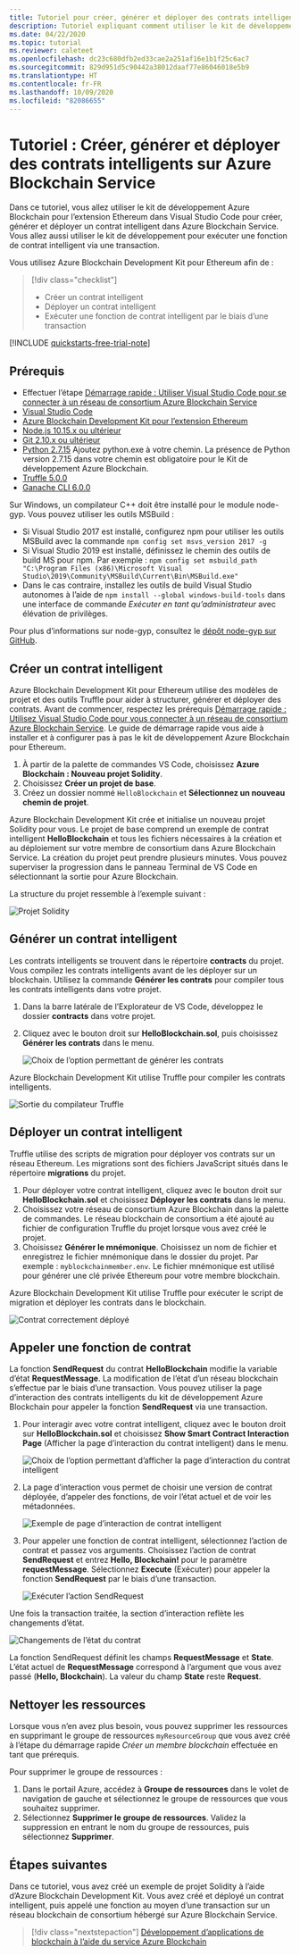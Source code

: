 ```yaml
---
title: Tutoriel pour créer, générer et déployer des contrats intelligents - Azure Blockchain Service
description: Tutoriel expliquant comment utiliser le kit de développement Azure Blockchain pour l’extension Ethereum dans Visual Studio Code pour créer, générer et déployer un contrat intelligent dans Azure Blockchain Service.
ms.date: 04/22/2020
ms.topic: tutorial
ms.reviewer: caleteet
ms.openlocfilehash: dc23c680dfb2ed33cae2a251af16e1b1f25c6ac7
ms.sourcegitcommit: 829d951d5c90442a38012daaf77e86046018e5b9
ms.translationtype: HT
ms.contentlocale: fr-FR
ms.lasthandoff: 10/09/2020
ms.locfileid: "82086655"
---
```

# <a name="tutorial-create-buildanddeploysmartcontracts-on-azure-blockchain-service"></a>Tutoriel : Créer, générer et déployer des contrats intelligents sur Azure Blockchain Service

Dans ce tutoriel, vous allez utiliser le kit de développement Azure Blockchain pour l’extension Ethereum dans Visual Studio Code pour créer, générer et déployer un contrat intelligent dans Azure Blockchain Service. Vous allez aussi utiliser le kit de développement pour exécuter une fonction de contrat intelligent via une transaction.

Vous utilisez Azure Blockchain Development Kit pour Ethereum afin de :

> [!div class="checklist"]
> * Créer un contrat intelligent
> * Déployer un contrat intelligent
> * Exécuter une fonction de contrat intelligent par le biais d’une transaction

[!INCLUDE [quickstarts-free-trial-note](../../../includes/quickstarts-free-trial-note.md)]

## <a name="prerequisites"></a>Prérequis

* Effectuer l’étape [Démarrage rapide : Utiliser Visual Studio Code pour se connecter à un réseau de consortium Azure Blockchain Service](connect-vscode.md)
* [Visual Studio Code](https://code.visualstudio.com/Download)
* [Azure Blockchain Development Kit pour l’extension Ethereum](https://marketplace.visualstudio.com/items?itemName=AzBlockchain.azure-blockchain)
* [Node.js 10.15.x ou ultérieur](https://nodejs.org/download)
* [Git 2.10.x ou ultérieur](https://git-scm.com)
* [Python 2.7.15](https://www.python.org/downloads/release/python-2715/) Ajoutez python.exe à votre chemin. La présence de Python version 2.7.15 dans votre chemin est obligatoire pour le Kit de développement Azure Blockchain.
* [Truffle 5.0.0](https://www.trufflesuite.com/docs/truffle/getting-started/installation)
* [Ganache CLI 6.0.0](https://github.com/trufflesuite/ganache-cli)

Sur Windows, un compilateur C++ doit être installé pour le module node-gyp. Vous pouvez utiliser les outils MSBuild :

* Si Visual Studio 2017 est installé, configurez npm pour utiliser les outils MSBuild avec la commande `npm config set msvs_version 2017 -g`
* Si Visual Studio 2019 est installé, définissez le chemin des outils de build MS pour npm. Par exemple : `npm config set msbuild_path "C:\Program Files (x86)\Microsoft Visual Studio\2019\Community\MSBuild\Current\Bin\MSBuild.exe"`
* Dans le cas contraire, installez les outils de build Visual Studio autonomes à l’aide de `npm install --global windows-build-tools` dans une interface de commande *Exécuter en tant qu’administrateur* avec élévation de privilèges.

Pour plus d’informations sur node-gyp, consultez le [dépôt node-gyp sur GitHub](https://github.com/nodejs/node-gyp).

## <a name="create-a-smart-contract"></a>Créer un contrat intelligent

Azure Blockchain Development Kit pour Ethereum utilise des modèles de projet et des outils Truffle pour aider à structurer, générer et déployer des contrats. Avant de commencer, respectez les prérequis [Démarrage rapide : Utilisez Visual Studio Code pour vous connecter à un réseau de consortium Azure Blockchain Service](connect-vscode.md). Le guide de démarrage rapide vous aide à installer et à configurer pas à pas le kit de développement Azure Blockchain pour Ethereum.

1. À partir de la palette de commandes VS Code, choisissez **Azure Blockchain : Nouveau projet Solidity**.
1. Choisissez **Créer un projet de base**.
1. Créez un dossier nommé `HelloBlockchain` et **Sélectionnez un nouveau chemin de projet**.

Azure Blockchain Development Kit crée et initialise un nouveau projet Solidity pour vous. Le projet de base comprend un exemple de contrat intelligent **HelloBlockchain** et tous les fichiers nécessaires à la création et au déploiement sur votre membre de consortium dans Azure Blockchain Service. La création du projet peut prendre plusieurs minutes. Vous pouvez superviser la progression dans le panneau Terminal de VS Code en sélectionnant la sortie pour Azure Blockchain.

La structure du projet ressemble à l’exemple suivant :

   ![Projet Solidity](./media/send-transaction/solidity-project.png)

## <a name="build-a-smart-contract"></a>Générer un contrat intelligent

Les contrats intelligents se trouvent dans le répertoire **contracts** du projet. Vous compilez les contrats intelligents avant de les déployer sur un blockchain. Utilisez la commande **Générer les contrats** pour compiler tous les contrats intelligents dans votre projet.

1. Dans la barre latérale de l’Explorateur de VS Code, développez le dossier **contracts** dans votre projet.
1. Cliquez avec le bouton droit sur **HelloBlockchain.sol**, puis choisissez **Générer les contrats** dans le menu.

    ![Choix de l’option permettant de générer les contrats ](./media/send-transaction/build-contracts.png)

Azure Blockchain Development Kit utilise Truffle pour compiler les contrats intelligents.

![Sortie du compilateur Truffle](./media/send-transaction/compile-output.png)

## <a name="deploy-a-smart-contract"></a>Déployer un contrat intelligent

Truffle utilise des scripts de migration pour déployer vos contrats sur un réseau Ethereum. Les migrations sont des fichiers JavaScript situés dans le répertoire **migrations** du projet.

1. Pour déployer votre contrat intelligent, cliquez avec le bouton droit sur **HelloBlockchain.sol** et choisissez **Déployer les contrats** dans le menu.
1. Choisissez votre réseau de consortium Azure Blockchain dans la palette de commandes. Le réseau blockchain de consortium a été ajouté au fichier de configuration Truffle du projet lorsque vous avez créé le projet.
1. Choisissez **Générer le mnémonique**. Choisissez un nom de fichier et enregistrez le fichier mnémonique dans le dossier du projet. Par exemple : `myblockchainmember.env`. Le fichier mnémonique est utilisé pour générer une clé privée Ethereum pour votre membre blockchain.

Azure Blockchain Development Kit utilise Truffle pour exécuter le script de migration et déployer les contrats dans le blockchain.

![Contrat correctement déployé](./media/send-transaction/deploy-contract.png)

## <a name="call-a-contract-function"></a>Appeler une fonction de contrat

La fonction **SendRequest** du contrat **HelloBlockchain** modifie la variable d’état **RequestMessage**. La modification de l’état d’un réseau blockchain s’effectue par le biais d’une transaction. Vous pouvez utiliser la page d’interaction des contrats intelligents du kit de développement Azure Blockchain pour appeler la fonction **SendRequest** via une transaction.

1. Pour interagir avec votre contrat intelligent, cliquez avec le bouton droit sur **HelloBlockchain.sol** et choisissez **Show Smart Contract Interaction Page** (Afficher la page d’interaction du contrat intelligent) dans le menu.

    ![Choix de l’option permettant d’afficher la page d’interaction du contrat intelligent](./media/send-transaction/contract-interaction.png)

1. La page d’interaction vous permet de choisir une version de contrat déployée, d’appeler des fonctions, de voir l’état actuel et de voir les métadonnées.

    ![Exemple de page d’interaction de contrat intelligent](./media/send-transaction/interaction-page.png)

1. Pour appeler une fonction de contrat intelligent, sélectionnez l’action de contrat et passez vos arguments. Choisissez l’action de contrat **SendRequest** et entrez **Hello, Blockchain!** pour le paramètre **requestMessage**. Sélectionnez **Execute** (Exécuter) pour appeler la fonction **SendRequest** par le biais d’une transaction.

    ![Exécuter l’action SendRequest](./media/send-transaction/sendrequest-action.png)

Une fois la transaction traitée, la section d’interaction reflète les changements d’état.

![Changements de l’état du contrat](./media/send-transaction/contract-state.png)

La fonction SendRequest définit les champs **RequestMessage** et **State**. L’état actuel de **RequestMessage** correspond à l’argument que vous avez passé (**Hello, Blockchain**). La valeur du champ **State** reste **Request**.

## <a name="clean-up-resources"></a>Nettoyer les ressources

Lorsque vous n’en avez plus besoin, vous pouvez supprimer les ressources en supprimant le groupe de ressources `myResourceGroup` que vous avez créé à l’étape du démarrage rapide *Créer un membre blockchain* effectuée en tant que prérequis.

Pour supprimer le groupe de ressources :

1. Dans le portail Azure, accédez à **Groupe de ressources** dans le volet de navigation de gauche et sélectionnez le groupe de ressources que vous souhaitez supprimer.
1. Sélectionnez **Supprimer le groupe de ressources**. Validez la suppression en entrant le nom du groupe de ressources, puis sélectionnez **Supprimer**.

## <a name="next-steps"></a>Étapes suivantes

Dans ce tutoriel, vous avez créé un exemple de projet Solidity à l’aide d’Azure Blockchain Development Kit. Vous avez créé et déployé un contrat intelligent, puis appelé une fonction au moyen d’une transaction sur un réseau blockchain de consortium hébergé sur Azure Blockchain Service.

> [!div class="nextstepaction"]
> [Développement d’applications de blockchain à l’aide du service Azure Blockchain](develop.md)
